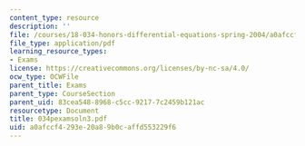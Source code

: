 ```yaml
---
content_type: resource
description: ''
file: /courses/18-034-honors-differential-equations-spring-2004/a0afccf4293e20a89b0caffd553229f6_034pexamsoln3.pdf
file_type: application/pdf
learning_resource_types:
- Exams
license: https://creativecommons.org/licenses/by-nc-sa/4.0/
ocw_type: OCWFile
parent_title: Exams
parent_type: CourseSection
parent_uid: 83cea548-8968-c5cc-9217-7c2459b121ac
resourcetype: Document
title: 034pexamsoln3.pdf
uid: a0afccf4-293e-20a8-9b0c-affd553229f6
---
```

